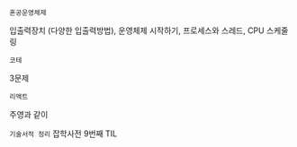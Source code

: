 `혼공운영체제` 

입출력장치 (다양한 입출력방법), 운영체제 시작하기, 프로세스와 스레드, CPU 스케줄링 </br>



`코테` <br>

3문제 </br>



`리액트`

주영과 같이
</br>

`기술서적 정리`
잡학사전 9번째 TIL

